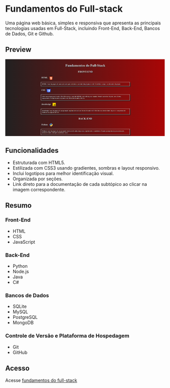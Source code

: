 # Fundamentos do Full-stack

Uma página web básica, simples e responsiva que apresenta as principais tecnologias usadas em Full-Stack, incluindo Front-End, Back-End, Bancos de Dados, Git e Github.

## Preview

![preview](assets/preview.png)
## Funcionalidades

- Estruturada com HTML5.
- Estilizada com CSS3 usando gradientes, sombras e layout responsivo.
- Inclui logotipos para melhor identificação visual.
- Organizada por seções.
- Link direto para a documentação de cada subtópico ao clicar na imagem correspondente.

## Resumo

### Front-End

- HTML
- CSS
- JavaScript

### Back-End

- Python
- Node.js
- Java
- C#

### Bancos de Dados

- SQLite
- MySQL
- PostgreSQL
- MongoDB

### Controle de Versão e Plataforma de Hospedagem

- Git
- GitHub

## Acesso

Acesse [fundamentos do full-stack](https://gui-main.github.io/fundamentos-do-full-stack/)